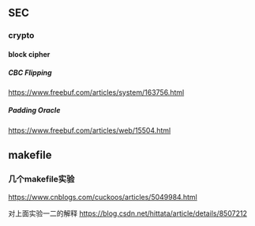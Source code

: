 ## SEC

### crypto

#### block cipher

##### CBC Flipping

https://www.freebuf.com/articles/system/163756.html

##### Padding Oracle

https://www.freebuf.com/articles/web/15504.html

## makefile

### 几个makefile实验

https://www.cnblogs.com/cuckoos/articles/5049984.html

对上面实验一二的解释 https://blog.csdn.net/hittata/article/details/8507212